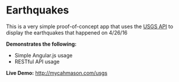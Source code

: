 # Earthquakes
This is a very simple proof-of-concept app that uses the [USGS API](http://earthquake.usgs.gov/fdsnws/event/1/) to display the earthquakes that happened on 4/26/16

__Demonstrates the following:__
* Simple Angular.js usage
* RESTful API usage

__Live Demo:__
http://mycahmason.com/usgs
